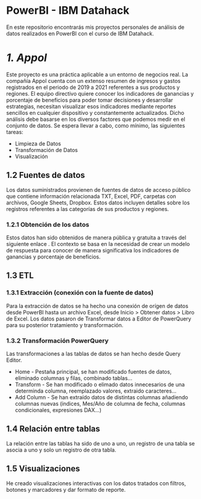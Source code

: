 # PowerBI - IBM Datahack

En este repositorio encontrarás mis proyectos personales de análisis de datos realizados en PowerBI con el curso de IBM Datahack.

# *1. Appol*

Este proyecto es una práctica aplicable a un entorno de negocios real. 
La compañía Appol cuenta con un extenso resumen de ingresos y gastos registrados en el periodo de 2019 a 2021 referentes a sus productos y regiones. El equipo directivo quiere conocer los indicadores de ganancias y porcentaje de beneficios para poder tomar decisiones y desarrollar estrategias, necesitan visualizar esos indicadores mediante reportes sencillos en cualquier dispositivo y constantemente actualizados.
Dicho análisis debe basarse en los diversos factores que podemos medir en el conjunto de datos. Se espera llevar a cabo, como mínimo, las siguientes tareas:

- Limpieza de Datos
- Transformación de Datos
- Visualización

## 1.2 Fuentes de datos

Los datos suministrados provienen de fuentes de datos de acceso público que contiene información relacionada TXT, Excel, PDF, carpetas con archivos, Google Sheets, Dropbox. Estos datos incluyen detalles sobre los registros referentes a las categorías de sus productos y regiones.

### 1.2.1 Obtención de los datos
Estos datos han sido obtenidos de manera pública y gratuita a través del siguiente enlace      . El contexto se basa en la necesidad de crear un modelo de respuesta para conocer de manera significativa los indicadores de ganancias y porcentaje de beneficios.

## 1.3 ETL

### 1.3.1 Extracción (conexión con la fuente de datos)
Para la extracción de datos se ha hecho una conexión de orígen de datos desde PowerBI hasta un archivo Excel, desde Inicio > Obtener datos > Libro de Excel. Los datos pasaron de Transformar datos a Editor de PowerQuery para su posterior tratamiento y transformación.

### 1.3.2 Transformación PowerQuery
Las transformaciones a las tablas de datos se han hecho desde Query Editor. 

 - Home - Pestaña principal, se han modificado fuentes de datos, eliminado columnas y filas, combinado tablas...
 - Transform - Se han modificado o elimado datos innecesarios de una determinda columna, reemplazado valores, extraido caracteres...
 - Add Column - Se han extraído datos de distintas columnas añadiendo columnas nuevas (índices, Mes/Año de columna de fecha, columnas condicionales, expresiones DAX...)

## 1.4 Relación entre tablas

La relación entre las tablas ha sido de uno a uno, un registro de una tabla se asocia a uno y solo un registro de otra tabla.

## 1.5 Visualizaciones

He creado visualizaciones interactivas con los datos tratados con filtros, botones y marcadores y dar formato de reporte.



 

